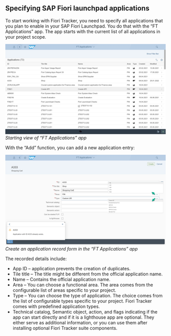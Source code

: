 ## Specifying SAP Fiori launchpad applications

To start working with Fiori Tracker, you need to specify all applications that you plan to enable in your SAP Fiori Launchpad. You do that with the “FT Applications” app. The app starts with the current list of all applications in your project scope.

[![](res/list.png)](res/list.png)
*Starting view of “FT Applications” app*

With the “Add” function, you can add a new application entry:

[![](res/add2.png)](res/add2.png)
*Create an application record form in the “FT Applications” app*

The recorded details include:

- App ID – application prevents the creation of duplicates.
- Tile title – The title might be different from the official application name.
- Name – Contains the official application name.
- Area – You can choose a functional area. The area comes from the configurable list of areas specific to your project.
- Type – You can choose the type of application. The choice comes from the list of configurable types specific to your project. Fiori Tracker comes with predefined application types.
- Technical catalog, Semantic object, action, and flags indicating if the app can start directly and if it is a lighthouse app are optional. They either serve as additional information, or you can use them after installing optional Fiori Tracker suite components.